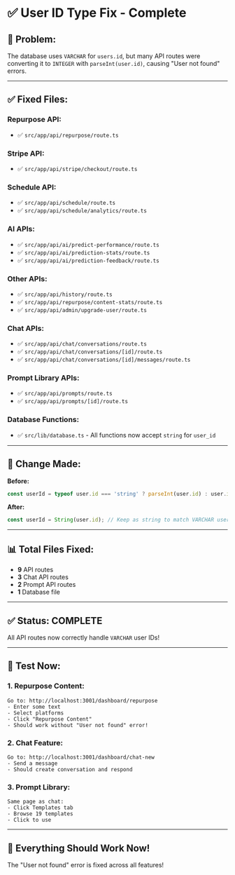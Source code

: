 # ✅ User ID Type Fix - Complete

## 🔧 **Problem:**
The database uses `VARCHAR` for `users.id`, but many API routes were converting it to `INTEGER` with `parseInt(user.id)`, causing "User not found" errors.

---

## ✅ **Fixed Files:**

### **Repurpose API:**
- ✅ `src/app/api/repurpose/route.ts`

### **Stripe API:**
- ✅ `src/app/api/stripe/checkout/route.ts`

### **Schedule API:**
- ✅ `src/app/api/schedule/route.ts`
- ✅ `src/app/api/schedule/analytics/route.ts`

### **AI APIs:**
- ✅ `src/app/api/ai/predict-performance/route.ts`
- ✅ `src/app/api/ai/prediction-stats/route.ts`
- ✅ `src/app/api/ai/prediction-feedback/route.ts`

### **Other APIs:**
- ✅ `src/app/api/history/route.ts`
- ✅ `src/app/api/repurpose/content-stats/route.ts`
- ✅ `src/app/api/admin/upgrade-user/route.ts`

### **Chat APIs:**
- ✅ `src/app/api/chat/conversations/route.ts`
- ✅ `src/app/api/chat/conversations/[id]/route.ts`
- ✅ `src/app/api/chat/conversations/[id]/messages/route.ts`

### **Prompt Library APIs:**
- ✅ `src/app/api/prompts/route.ts`
- ✅ `src/app/api/prompts/[id]/route.ts`

### **Database Functions:**
- ✅ `src/lib/database.ts` - All functions now accept `string` for `user_id`

---

## 🔄 **Change Made:**

**Before:**
```typescript
const userId = typeof user.id === 'string' ? parseInt(user.id) : user.id;
```

**After:**
```typescript
const userId = String(user.id); // Keep as string to match VARCHAR users.id
```

---

## 📊 **Total Files Fixed:**
- **9** API routes
- **3** Chat API routes
- **2** Prompt API routes
- **1** Database file
---

## ✅ **Status: COMPLETE**

All API routes now correctly handle `VARCHAR` user IDs!

---

## 🧪 **Test Now:**

### **1. Repurpose Content:**
```
Go to: http://localhost:3001/dashboard/repurpose
- Enter some text
- Select platforms
- Click "Repurpose Content"
- Should work without "User not found" error!
```

### **2. Chat Feature:**
```
Go to: http://localhost:3001/dashboard/chat-new
- Send a message
- Should create conversation and respond
```

### **3. Prompt Library:**
```
Same page as chat:
- Click Templates tab
- Browse 19 templates
- Click to use
```

---

## 🎉 **Everything Should Work Now!**

The "User not found" error is fixed across all features!
